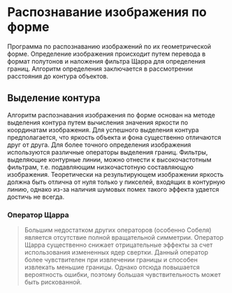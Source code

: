 # Распознавание изображения по форме
Программа по распознаванию изображений по их геометрической форме. 
Определение изображения происходит путем перевода в формат полутонов и наложения фильтра Щарра для определения границ. Алгоритм определения заключается в рассмотрении расстояния до контура объектов.

## Выделение контура
Алгоритм распознавания изображения по форме основан на методе выделения контура путем вычисления значения яркости по координатам изображения. Для успешного выделения контура предполагается, что яркость объекта и фона существенно отличаются друг от друга. Для более точного определения изображения используются различные операторы выделения границ. Фильтры, выделяющие контурные линии, можно отнести к высокочастотным фильтрам, т.е. подавляющим низкочастотную составляющую изображения. Теоретически на результирующем изображении яркость должна быть отлична от нуля только у пикселей, входящих в контурную линию, однако из-за наличия шумовых помех такого эффекта удается достичь не всегда.

### Оператор Щарра
> Большим недостатком других операторов (особенно Собеля) является отсутствие полной вращательной симметрии. Оператор Щарра существенно снижает отрицательные эффекты за счет использования измененных ядер свертки. Данный оператор более чувствителен при извлечении границы и способен извлекать меньшие границы. Однако отсюда повышается вероятность ошибки, поэтому большая чувствительность может быть рискованной.

